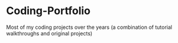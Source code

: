# Coding-Portfolio
Most of my coding projects over the years (a combination of tutorial walkthroughs and original projects)
